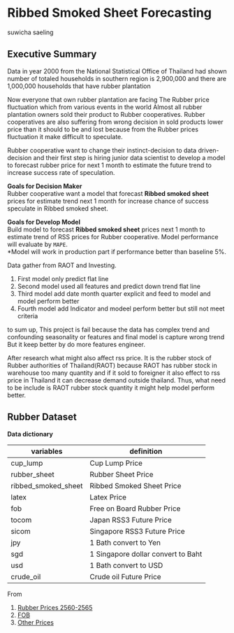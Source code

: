 # Ribbed Smoked Sheet Forecasting
suwicha saeling

## Executive Summary
Data in year 2000 from the National Statistical Office of Thailand had shown number of totaled households in southern region is 2,900,000 and there are 1,000,000 households that have rubber plantation 

Now everyone that own rubber plantation are facing The Rubber price fluctuation which from various events in the world Almost all rubber plantation owners sold their product to Rubber cooperatives.
Rubber cooperatives are also suffering from wrong decision in sold products lower price than it should to be and lost because from the Rubber prices fluctuation it make difficult to speculate.

Rubber cooperative want to change their instinct-decision to data driven-decision and their first step is hiring junior data scientist to develop a model to forecast rubber price for next 1 month to estimate the future trend to increase success rate of speculation.

**Goals for Decision Maker**<br>
Rubber cooperative want a model that forecast **Ribbed smoked sheet** prices for estimate trend next 1 month for increase chance of success speculate in Ribbed smoked sheet. 

**Goals for Develop Model**<br>
Build model to forecast **Ribbed smoked sheet** prices next 1 month to estimate trend of RSS prices for Rubber cooperative. Model performance will evaluate by `MAPE`. <br>
*Model will work in production part if performance better than baseline 5%.

Data gather from RAOT and Investing.

1. First model only predict flat line
2. Second model used all features and predict down trend flat line
3. Third model add date month quarter explicit and feed to model and model perform better
4. Fourth model add Indicator and modeel perform better but still not meet criteria

to sum up, This project is fail because the data has complex trend and confounding seasonality or features and final model is capture wrong trend But it keep better by do more features engineer. 

After research what might also affect rss price. It is the rubber stock of Rubber authorities of Thailand(RAOT) because RAOT has rubber stock in warehouse too many quantity and if it sold to foreigner it also effect to rss price in Thailand it can decrease demand outside thailand. Thus, what need to be include is RAOT rubber stock quantity it might help model perform better.

## Rubber Dataset<br>
**Data dictionary**

variables|definition|
--|--|
cup_lump| Cup Lump Price|
rubber_sheet| Rubber Sheet Price|
ribbed_smoked_sheet| Ribbed Smoked Sheet Price|
latex| Latex Price|
fob| Free on Board Rubber Price|
tocom| Japan RSS3 Future Price|
sicom| Singapore RSS3 Future Price|
jpy| 1 Bath convert to Yen|
sgd| 1 Singapore dollar convert to Baht|
usd| 1 Bath convert to USD|
crude_oil| Crude oil Future Price|

From 
   1. [Rubber Prices 2560-2565](http://www.raot.co.th/ewt_news.php?nid=5662&filename=index)
   2. [FOB](http://www.raot.co.th/rubber2012/menu5.php)
   3. [Other Prices](https://www.investing.com/) 
   